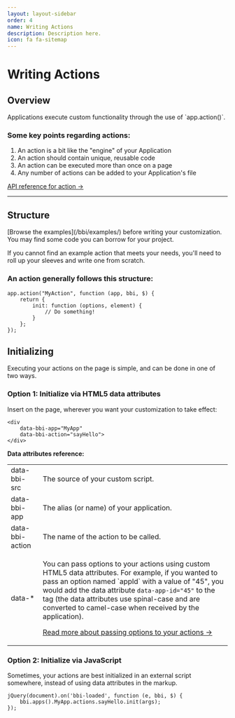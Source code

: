 ```yaml
---
layout: layout-sidebar
order: 4
name: Writing Actions
description: Description here.
icon: fa fa-sitemap
---
```


# Writing Actions

## Overview

<p class="alert alert-info">Applications execute custom functionality through the use of `app.action()`.</p>

### Some key points regarding actions:

<ol>
    <li>An action is a bit like the "engine" of your Application</li>
    <li>An action should contain unique, reusable code</li>
    <li>An action can be executed more than once on a page</li>
    <li>Any number of actions can be added to your Application's file</li>
</ol>

[API reference for action&nbsp;&rarr;](/bbi/reference/app-methods/#action)

___

## Structure

<p class="alert alert-info">[Browse the examples](/bbi/examples/) before writing your customization. You may find some code you can borrow for your project.</p>

If you cannot find an example action that meets your needs, you'll need to roll up your sleeves and write one from scratch.

### An action generally follows this structure:

<pre><code class="language-javascript">app.action("MyAction", function (app, bbi, $) {
    return {
        init: function (options, element) {
            // Do something!
        }
    };
});</code></pre>

## Initializing

Executing your actions on the page is simple, and can be done in one of two ways.

### Option 1: Initialize via HTML5 data attributes

Insert on the page, wherever you want your customization to take effect:

<pre><code class="language-markup">&lt;div
    data-bbi-app="MyApp"
    data-bbi-action="sayHello"&gt;
&lt;/div&gt;
</code></pre>

**Data attributes reference:**

<table class="table table-parameters">
	<tr>
		<td class="name">data-bbi-src</td>
		<td>The source of your custom script.</td>
	</tr>
	<tr>
		<td class="name">data-bbi-app</td>
		<td>The alias (or name) of your application.</td>
	</tr>
	<tr>
		<td class="name">data-bbi-action</td>
		<td>The name of the action to be called.</td>
	</tr>
	<tr>
		<td class="name">data-*</td>
		<td>
		    <p>You can pass options to your actions using custom HTML5 data attributes. For example, if you wanted to pass an option named `appId` with a value of "45", you would add the data attribute <code>data-app-id="45"</code> to the tag (the data attributes use spinal-case and are converted to camel-case when received by the application).</p>
		    <p><a href="/bbi/reference/app-methods/#action">Read more about passing options to your actions&nbsp;&rarr;</a></p>
		</td>
	</tr>
</table>

### Option 2: Initialize via JavaScript

Sometimes, your actions are best initialized in an external script somewhere, instead of using data attributes in the markup.

<pre><code class="language-javascript">jQuery(document).on('bbi-loaded', function (e, bbi, $) {
    bbi.apps().MyApp.actions.sayHello.init(args);
});</code></pre>
